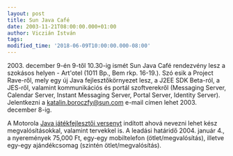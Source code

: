 ```yaml
---
layout: post
title: Sun Java Café
date: 2003-11-21T08:00:00.000+01:00
author: Viczián István
tags:
modified_time: '2018-06-09T10:00:00.000-08:00'
---
```


2003\. december 9-én 9-től 10.30-ig ismét Sun Java Café rendezvény lesz a
szokásos helyen - Art'otel (1011 Bp., Bem rkp. 16-19.). Szó esik a
Project Rave-ről, mely egy új Java fejlesztőkörnyezet lesz, a J2EE SDK
Beta-ról, a JES-ről, valamint kommunikációs és portál szoftverekről
(Messaging Server, Calendar Server, Instant Messaging Server, Portal
Server, Identity Server). Jelentkezni a <katalin.boroczfy@sun.com>
e-mail címen lehet 2003. december 8-ig.

A Motorola [Java játékfejlesztői versenyt](http://www.verseny.hu/)
indított ahová nevezni lehet kész megvalósításokkal, valamint tervekkel
is. A leadási határidő 2004. január 4., a nyeremények 75,000 Ft, egy-egy
mobiltelefon (ötlet/megvalósítás), illetve egy-egy ajándékcsomag
(szintén ötlet/megvalósítás).
